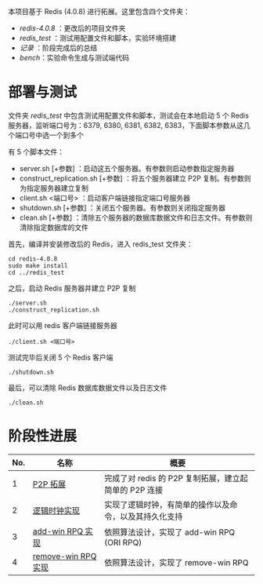 本项目基于 Redis (4.0.8) 进行拓展。这里包含四个文件夹：

* *redis-4.0.8* ：更改后的项目文件夹
* *redis_test* ：测试用配置文件和脚本，实验环境搭建
* *记录* ：阶段完成后的总结
* *bench*：实验命令生成与测试端代码

# 部署与测试

文件夹 *redis_test* 中包含测试用配置文件和脚本，测试会在本地启动 5 个 Redis 服务器，监听端口号为：6379, 6380, 6381, 6382, 6383，下面脚本参数从这几个端口号中选一个到多个

有 5 个脚本文件：

* server.sh [+参数] ：启动这五个服务器。有参数则启动参数指定服务器
* construct_replication.sh [+参数] ：将五个服务器建立 P2P 复制。有参数则为指定服务器建立复制
* client.sh <端口号> ：启动客户端链接指定端口号服务器
* shutdown.sh [+参数] ：关闭五个服务器。有参数则关闭指定服务器
* clean.sh [+参数] ：清除五个服务器的数据库数据文件和日志文件。有参数则清除指定数据库的文件

首先，编译并安装修改后的 Redis，进入 redis_test 文件夹：

    cd redis-4.0.8
    sudo make install
    cd ../redis_test

之后，启动 Redis 服务器并建立 P2P 复制

    ./server.sh
    ./construct_replication.sh

此时可以用 redis 客户端链接服务器

    ./client.sh <端口号>

测试完毕后关闭 5 个 Redis 客户端

    ./shutdown.sh

最后，可以清除 Redis 数据库数据文件以及日志文件

    ./clean.sh
    
# 阶段性进展

|	No.	|	名称		|	概要	|	
| ------------- | --------------------- | --------------------- |
| 1		| [P2P 拓展](./p2p.md)		|	完成了对 redis 的 P2P 复制拓展，建立起简单的 P2P 连接		| 
| 2		| [逻辑时钟实现](./vector_clock.md)	|	实现了逻辑时钟，有简单的操作以及命令，以及其持久化支持	| 
| 3		| [add-win RPQ 实现](./add-win%20RPQ.md)	|	依照算法设计，实现了 add-win RPQ (ORI RPQ)	| 
| 4 	| [remove-win RPQ 实现](./remove-win%20RPQ.md)	|	依照算法设计，实现了 remove-win RPQ	|